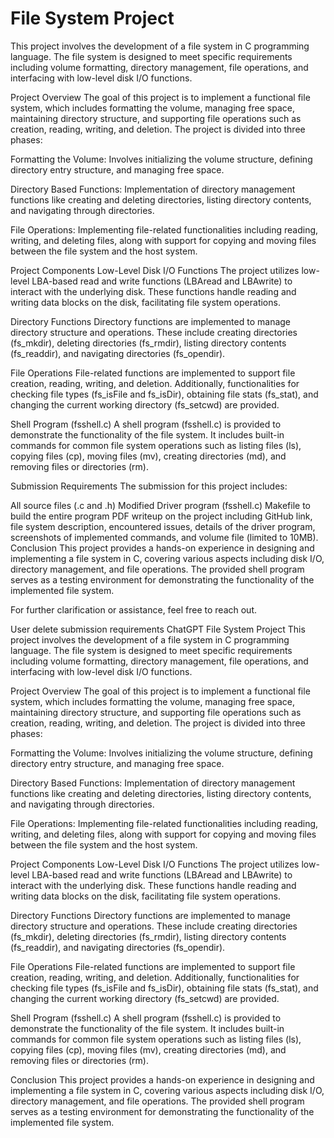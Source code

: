 # File System Project

This project involves the development of a file system in C programming language. The file system is designed to meet specific requirements including volume formatting, directory management, file operations, and interfacing with low-level disk I/O functions.

Project Overview
The goal of this project is to implement a functional file system, which includes formatting the volume, managing free space, maintaining directory structure, and supporting file operations such as creation, reading, writing, and deletion. The project is divided into three phases:

Formatting the Volume: Involves initializing the volume structure, defining directory entry structure, and managing free space.

Directory Based Functions: Implementation of directory management functions like creating and deleting directories, listing directory contents, and navigating through directories.

File Operations: Implementing file-related functionalities including reading, writing, and deleting files, along with support for copying and moving files between the file system and the host system.

Project Components
Low-Level Disk I/O Functions
The project utilizes low-level LBA-based read and write functions (LBAread and LBAwrite) to interact with the underlying disk. These functions handle reading and writing data blocks on the disk, facilitating file system operations.

Directory Functions
Directory functions are implemented to manage directory structure and operations. These include creating directories (fs_mkdir), deleting directories (fs_rmdir), listing directory contents (fs_readdir), and navigating directories (fs_opendir).

File Operations
File-related functions are implemented to support file creation, reading, writing, and deletion. Additionally, functionalities for checking file types (fs_isFile and fs_isDir), obtaining file stats (fs_stat), and changing the current working directory (fs_setcwd) are provided.

Shell Program (fsshell.c)
A shell program (fsshell.c) is provided to demonstrate the functionality of the file system. It includes built-in commands for common file system operations such as listing files (ls), copying files (cp), moving files (mv), creating directories (md), and removing files or directories (rm).

Submission Requirements
The submission for this project includes:

All source files (.c and .h)
Modified Driver program (fsshell.c)
Makefile to build the entire program
PDF writeup on the project including GitHub link, file system description, encountered issues, details of the driver program, screenshots of implemented commands, and volume file (limited to 10MB).
Conclusion
This project provides a hands-on experience in designing and implementing a file system in C, covering various aspects including disk I/O, directory management, and file operations. The provided shell program serves as a testing environment for demonstrating the functionality of the implemented file system.

For further clarification or assistance, feel free to reach out.


User
delete submission requirements
ChatGPT
File System Project
This project involves the development of a file system in C programming language. The file system is designed to meet specific requirements including volume formatting, directory management, file operations, and interfacing with low-level disk I/O functions.

Project Overview
The goal of this project is to implement a functional file system, which includes formatting the volume, managing free space, maintaining directory structure, and supporting file operations such as creation, reading, writing, and deletion. The project is divided into three phases:

Formatting the Volume: Involves initializing the volume structure, defining directory entry structure, and managing free space.

Directory Based Functions: Implementation of directory management functions like creating and deleting directories, listing directory contents, and navigating through directories.

File Operations: Implementing file-related functionalities including reading, writing, and deleting files, along with support for copying and moving files between the file system and the host system.

Project Components
Low-Level Disk I/O Functions
The project utilizes low-level LBA-based read and write functions (LBAread and LBAwrite) to interact with the underlying disk. These functions handle reading and writing data blocks on the disk, facilitating file system operations.

Directory Functions
Directory functions are implemented to manage directory structure and operations. These include creating directories (fs_mkdir), deleting directories (fs_rmdir), listing directory contents (fs_readdir), and navigating directories (fs_opendir).

File Operations
File-related functions are implemented to support file creation, reading, writing, and deletion. Additionally, functionalities for checking file types (fs_isFile and fs_isDir), obtaining file stats (fs_stat), and changing the current working directory (fs_setcwd) are provided.

Shell Program (fsshell.c)
A shell program (fsshell.c) is provided to demonstrate the functionality of the file system. It includes built-in commands for common file system operations such as listing files (ls), copying files (cp), moving files (mv), creating directories (md), and removing files or directories (rm).

Conclusion
This project provides a hands-on experience in designing and implementing a file system in C, covering various aspects including disk I/O, directory management, and file operations. The provided shell program serves as a testing environment for demonstrating the functionality of the implemented file system.





